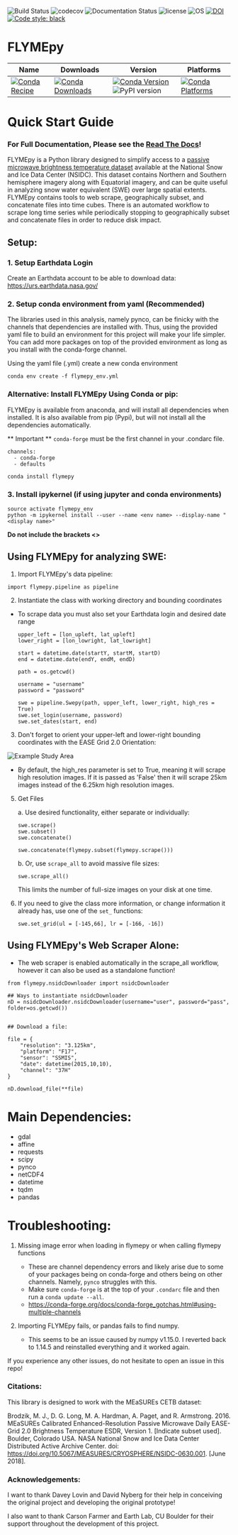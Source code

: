 ![Build Status](https://travis-ci.org/wino6687/FLYMEpy.svg?branch=master)
![codecov](https://codecov.io/gh/wino6687/FLYMEpy/branch/master/graph/badge.svg)
![Documentation Status](https://readthedocs.org/projects/flymepy/badge/?version=latest)
![license](https://img.shields.io/badge/license-MIT-brightgreen)
![OS](https://img.shields.io/badge/OS-Linux64%2C%20MacOS-green.svg)
[![DOI](https://zenodo.org/badge/132654953.svg)](https://zenodo.org/badge/latestdoi/132654953)
[![Code style: black](https://img.shields.io/badge/code%20style-black-000000.svg)](https://github.com/psf/black)

# FLYMEpy

| Name | Downloads | Version | Platforms |
| --- | --- | --- | --- |
| [![Conda Recipe](https://img.shields.io/badge/recipe-flymepy-green.svg)](https://anaconda.org/conda-forge/flymepy) | [![Conda Downloads](https://img.shields.io/conda/dn/conda-forge/flymepy.svg)](https://anaconda.org/conda-forge/flymepy) | [![Conda Version](https://img.shields.io/conda/vn/conda-forge/flymepy.svg)](https://anaconda.org/conda-forge/flymepy) ![PyPI version](https://badge.fury.io/py/flymepy.svg) | [![Conda Platforms](https://img.shields.io/conda/pn/conda-forge/flymepy.svg)](https://anaconda.org/conda-forge/flymepy) |


# Quick Start Guide
### For Full Documentation, Please see the [Read The Docs](https://flymepy.readthedocs.io/en/latest/)!

FLYMEpy is a Python library designed to simplify access to a [passive microwave brightness temperature dataset](https://doi.org/10.5067/MEASURES/CRYOSPHERE/NSIDC-0630.001) available at the National Snow and Ice Data Center (NSIDC). This dataset contains Northern and Southern hemisphere imagery along with Equatorial imagery, and can be quite useful in analyzing snow water equivalent (SWE) over large spatial extents. FLYMEpy contains tools to web scrape, geographically subset, and concatenate files into time cubes. There is an automated workflow to scrape long time series while periodically stopping to geographically subset and concatenate files in order to reduce disk impact.

## Setup:

### 1. Setup Earthdata Login
Create an Earthdata account to be able to download data: https://urs.earthdata.nasa.gov/


### 2. Setup conda environment from yaml (Recommended)

The libraries used in this analysis, namely pynco, can be finicky with the channels that dependencies are installed with. Thus, using the provided yaml file to build an environment for this project will make your life simpler. You can add more packages on top of the provided environment as long as you install with the conda-forge channel.

Using the yaml file (.yml) create a new conda environment
```{python}
conda env create -f flymepy_env.yml
```

### Alternative: Install FLYMEpy Using Conda or pip:

FLYMEpy is available from anaconda, and will install all dependencies when installed. It is also available from pip (Pypi), but will not install all the dependencies automatically.

** Important ** ```conda-forge``` must be the first channel in your .condarc file.

```
channels:
  - conda-forge
  - defaults
```

```{python}
conda install flymepy
```


### 3. Install ipykernel (if using jupyter and conda environments)

```{python}
source activate flymepy_env
python -m ipykernel install --user --name <env name> --display-name "<display name>"
```
**Do not include the brackets <>**

## Using FLYMEpy for analyzing SWE:

1. Import FLYMEpy's data pipeline:
```{python}
import flymepy.pipeline as pipeline
```

2. Instantiate the class with working directory and bounding coordinates
- To scrape data you must also set your Earthdata login and desired date range

	```{python}
	upper_left = [lon_upleft, lat_upleft]
	lower_right = [lon_lowright, lat_lowright]

	start = datetime.date(startY, startM, startD)
	end = datetime.date(endY, endM, endD)

	path = os.getcwd()

	username = "username"
	password = "password"

	swe = pipeline.Swepy(path, upper_left, lower_right, high_res = True)
	swe.set_login(username, password)
	swe.set_dates(start, end)
	```

3. Don't forget to orient your upper-left and lower-right bounding coordinates with the EASE Grid 2.0 Orientation:

 ![Example Study Area](https://nsidc.org/sites/nsidc.org/files/images/data/ease/all_maps.gif)

* By default, the high_res parameter is set to True, meaning it will scrape high resolution images. If it is passed as 'False' then it will scrape 25km images instead of the 6.25km high resolution images.

5. Get Files

	a. Use desired functionality, either separate or individually:

	```{python}
	swe.scrape()
	swe.subset()
	swe.concatenate()

	swe.concatenate(flymepy.subset(flymepy.scrape()))
	```
 	b. Or, use ```scrape_all``` to avoid massive file sizes:
	```{python}
	swe.scrape_all()
	```
	This limits the number of full-size images on your disk at one time.


6. If you need to give the class more information, or change information it already has, use one of the ```set_``` functions:
	```{python}
	swe.set_grid(ul = [-145,66], lr = [-166, -16])
	```

## Using FLYMEpy's Web Scraper Alone:

* The web scraper is enabled automatically in the scrape_all workflow, however it can also be used as a standalone function!

```{python}
from flymepy.nsidcDownloader import nsidcDownloader

## Ways to instantiate nsidcDownloader
nD = nsidcDownloader.nsidcDownloader(username="user", password="pass", folder=os.getcwd())


## Download a file:

file = {
    "resolution": "3.125km",
    "platform": "F17",
    "sensor": "SSMIS",
    "date": datetime(2015,10,10),
    "channel": "37H"
}

nD.download_file(**file)
```


# Main Dependencies:
- gdal
- affine
- requests
- scipy
- pynco
- netCDF4
- datetime
- tqdm
- pandas


# Troubleshooting:
1. Missing image error when loading in flymepy or when calling flymepy functions
	- These are channel dependency errors and likely arise due to some of your packages being on conda-forge and others being on other channels. Namely, ```pynco``` struggles with this.
	- Make sure ```conda-forge``` is at the top of your ```.condarc``` file and then run a ```conda update --all```.
	- https://conda-forge.org/docs/conda-forge_gotchas.html#using-multiple-channels

2. Importing FLYMEpy fails, or pandas fails to find numpy.
	- This seems to be an issue caused by numpy v1.15.0. I reverted back to 1.14.5 and reinstalled everything and it worked again.

If you experience any other issues, do not hesitate to open an issue in this repo!



### Citations:

This library is designed to work with the MEaSUREs CETB dataset:

Brodzik, M. J., D. G. Long, M. A. Hardman, A. Paget, and R. Armstrong. 2016. MEaSUREs Calibrated Enhanced-Resolution Passive Microwave Daily EASE-Grid 2.0 Brightness Temperature ESDR, Version 1. [Indicate subset used]. Boulder, Colorado USA. NASA National Snow and Ice Data Center Distributed Active Archive Center. doi: https://doi.org/10.5067/MEASURES/CRYOSPHERE/NSIDC-0630.001. [June 2018].


### Acknowledgements:
I want to thank Davey Lovin and David Nyberg for their help in conceiving the original project and developing the original prototype!

I also want to thank Carson Farmer and Earth Lab, CU Boulder for their support throughout the development of this project. 
